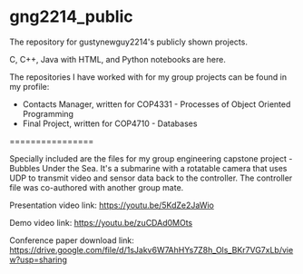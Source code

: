 # gng2214_public
The repository for gustynewguy2214's publicly shown projects.

C, C++, Java with HTML, and Python notebooks are here.

The repositories I have worked with for my group projects can be found in my profile:
- Contacts Manager, written for COP4331 - Processes of Object Oriented Programming
- Final Project, written for COP4710 - Databases

================

Specially included are the files for my group engineering capstone project - Bubbles Under the Sea. It's a submarine with a rotatable camera that uses UDP to transmit video and sensor data back to the controller. The controller file was co-authored with another group mate.

Presentation video link: https://youtu.be/5KdZe2JaWio

Demo video link:	https://youtu.be/zuCDAd0MOts

Conference paper download link: https://drive.google.com/file/d/1sJakv6W7AhHYs7Z8h_Ols_BKr7VG7xLb/view?usp=sharing
